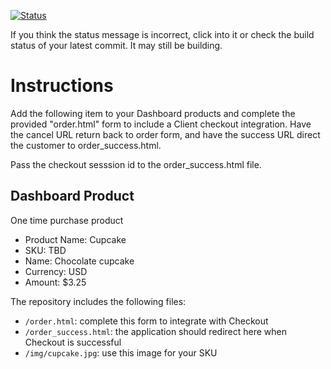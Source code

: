 [![Status](https://img.shields.io/badge/status-BUILDING%20COMMIT:%20c4055d3d16880c01ebbe67d3ef36c90912566deb-yellow.svg)](https://github.com/andremcb/bakery_scaffold_AApE3fQi8zR0pcdo/commit/c4055d3d16880c01ebbe67d3ef36c90912566deb)




If you think the status message is incorrect, click into it or check the build status of your latest commit. It may still be building.

# Instructions 

Add the following item to your Dashboard products and complete the provided "order.html" form to include a Client checkout integration. Have the cancel URL return back to order form, and have the success URL direct the customer to order_success.html. 

Pass the checkout sesssion id to the order_success.html file.

## Dashboard Product
One time purchase product
* Product Name: Cupcake
* SKU: TBD
* Name: Chocolate cupcake
* Currency: USD
* Amount: $3.25

The repository includes the following files:
* `/order.html`: complete this form to integrate with Checkout
* `/order_success.html`: the application should redirect here when Checkout is successful
* `/img/cupcake.jpg`: use this image for your SKU
